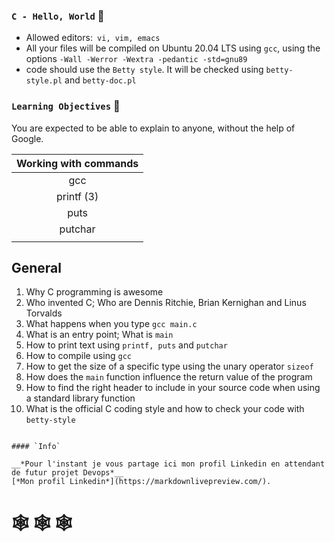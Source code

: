 ### ` C - Hello, World ` :dart:

* Allowed editors:` vi, vim, emacs`
* All your files will be compiled on Ubuntu 20.04 LTS using `gcc`, using the options `-Wall -Werror -Wextra -pedantic -std=gnu89 `
* code should use the `Betty style`. It will be checked using `betty-style.pl` and `betty-doc.pl`


### `Learning Objectives` :floppy_disk:

You are expected to be able to explain to anyone, without the help of Google.

| Working with commands |
|:--------------------: |
| gcc                   |
| printf (3)            |
| puts                  |
| putchar               |
|                       |

## General

1. Why C programming is awesome
2. Who invented C; Who are Dennis Ritchie, Brian Kernighan and Linus Torvalds
3. What happens when you type `gcc main.c`
4. What is an entry point; What is `main`
5. How to print text using `printf, puts` and `putchar`
6. How to compile using `gcc`
7. How to get the size of a specific type using the unary operator `sizeof`
8. How does the `main` function influence the return value of the program
9. How to find the right header to include in your source code when using a standard library function
10. What is the official C coding style and how to check your code with `betty-style`
   
```
   
#### `Info`

__*Pour l'instant je vous partage ici mon profil Linkedin en attendant de futur projet Devops*__ 
[*Mon profil Linkedin*](https://markdownlivepreview.com/).

```
#    :spider_web: :spider_web: :spider_web:
